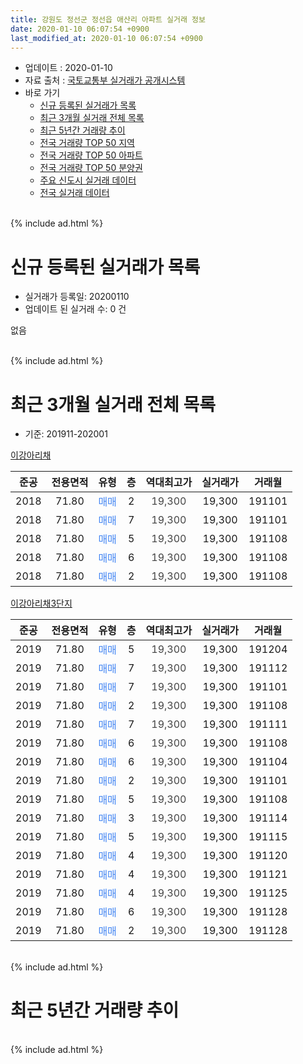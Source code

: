 ```yaml
---
title: 강원도 정선군 정선읍 애산리 아파트 실거래 정보
date: 2020-01-10 06:07:54 +0900
last_modified_at: 2020-01-10 06:07:54 +0900
---
```


* 업데이트 : 2020-01-10
* 자료 출처 : [국토교통부 실거래가 공개시스템](http://rt.molit.go.kr)
* 바로 가기
    * [신규 등록된 실거래가 목록](#신규-등록된-실거래가-목록)
    * [최근 3개월 실거래 전체 목록](#최근-3개월-실거래-전체-목록)
    * [최근 5년간 거래량 추이](#최근-5년간-거래량-추이)
    * [전국 거래량 TOP 50 지역](https://inasie.github.io/apt-trade-info/최근-3개월-전국에서-가장-거래가-많이-발생한-지역)
    * [전국 거래량 TOP 50 아파트](https://inasie.github.io/apt-trade-info/최근-3개월-전국에서-가장-거래가-많이-발생한-아파트)
    * [전국 거래량 TOP 50 분양권](https://inasie.github.io/apt-trade-info/최근-3개월-전국에서-가장-거래가-많이-발생한-분양권)
    * [주요 신도시 실거래 데이터](https://inasie.github.io/apt-trade-info/주요-신도시)
    * [전국 실거래 데이터](https://inasie.github.io/apt-trade-info/전국)
<br>
{% include ad.html %}
<br>

# 신규 등록된 실거래가 목록
* 실거래가 등록일: 20200110
* 업데이트 된 실거래 수: 0 건

없음

<br>
{% include ad.html %}
<br>

# 최근 3개월 실거래 전체 목록
* 기준: 201911-202001


[이강아리채](https://search.naver.com/search.naver?query=%EA%B0%95%EC%9B%90%EB%8F%84+%EC%A0%95%EC%84%A0%EA%B5%B0+%EC%A0%95%EC%84%A0%EC%9D%8D+%EC%95%A0%EC%82%B0%EB%A6%AC+%EC%9D%B4%EA%B0%95%EC%95%84%EB%A6%AC%EC%B1%84)

|준공|전용면적|유형|층|역대최고가|실거래가|거래월|
|:---:|:---:|:---:|:---:|:---:|:---:|:---:|
|2018|71.80|<span style="color:#4285f3">매매</span>|2|<span style="color:#444444">19,300</span>|19,300|191101|
|2018|71.80|<span style="color:#4285f3">매매</span>|7|<span style="color:#444444">19,300</span>|19,300|191101|
|2018|71.80|<span style="color:#4285f3">매매</span>|5|<span style="color:#444444">19,300</span>|19,300|191108|
|2018|71.80|<span style="color:#4285f3">매매</span>|6|<span style="color:#444444">19,300</span>|19,300|191108|
|2018|71.80|<span style="color:#4285f3">매매</span>|2|<span style="color:#444444">19,300</span>|19,300|191108|

[이강아리채3단지](https://search.naver.com/search.naver?query=%EA%B0%95%EC%9B%90%EB%8F%84+%EC%A0%95%EC%84%A0%EA%B5%B0+%EC%A0%95%EC%84%A0%EC%9D%8D+%EC%95%A0%EC%82%B0%EB%A6%AC+%EC%9D%B4%EA%B0%95%EC%95%84%EB%A6%AC%EC%B1%843%EB%8B%A8%EC%A7%80)

|준공|전용면적|유형|층|역대최고가|실거래가|거래월|
|:---:|:---:|:---:|:---:|:---:|:---:|:---:|
|2019|71.80|<span style="color:#4285f3">매매</span>|5|<span style="color:#444444">19,300</span>|19,300|191204|
|2019|71.80|<span style="color:#4285f3">매매</span>|7|<span style="color:#444444">19,300</span>|19,300|191112|
|2019|71.80|<span style="color:#4285f3">매매</span>|7|<span style="color:#444444">19,300</span>|19,300|191101|
|2019|71.80|<span style="color:#4285f3">매매</span>|2|<span style="color:#444444">19,300</span>|19,300|191108|
|2019|71.80|<span style="color:#4285f3">매매</span>|7|<span style="color:#444444">19,300</span>|19,300|191111|
|2019|71.80|<span style="color:#4285f3">매매</span>|6|<span style="color:#444444">19,300</span>|19,300|191108|
|2019|71.80|<span style="color:#4285f3">매매</span>|6|<span style="color:#444444">19,300</span>|19,300|191104|
|2019|71.80|<span style="color:#4285f3">매매</span>|2|<span style="color:#444444">19,300</span>|19,300|191101|
|2019|71.80|<span style="color:#4285f3">매매</span>|5|<span style="color:#444444">19,300</span>|19,300|191108|
|2019|71.80|<span style="color:#4285f3">매매</span>|3|<span style="color:#444444">19,300</span>|19,300|191114|
|2019|71.80|<span style="color:#4285f3">매매</span>|5|<span style="color:#444444">19,300</span>|19,300|191115|
|2019|71.80|<span style="color:#4285f3">매매</span>|4|<span style="color:#444444">19,300</span>|19,300|191120|
|2019|71.80|<span style="color:#4285f3">매매</span>|4|<span style="color:#444444">19,300</span>|19,300|191121|
|2019|71.80|<span style="color:#4285f3">매매</span>|4|<span style="color:#444444">19,300</span>|19,300|191125|
|2019|71.80|<span style="color:#4285f3">매매</span>|6|<span style="color:#444444">19,300</span>|19,300|191128|
|2019|71.80|<span style="color:#4285f3">매매</span>|2|<span style="color:#444444">19,300</span>|19,300|191128|


<br>
{% include ad.html %}
<br>

# 최근 5년간 거래량 추이


<div style="width:100%;">
    <canvas id="deal_progress" height="200"></canvas>
</div>

<script>
new Chart(document.getElementById("deal_progress"), {
    type: 'line',
    data: {
        labels: ['201501','201502','201503','201504','201505','201506','201507','201508','201509','201510','201511','201512','201601','201602','201603','201604','201605','201606','201607','201608','201609','201610','201611','201612','201701','201702','201703','201704','201705','201706','201707','201708','201709','201710','201711','201712','201801','201802','201803','201804','201805','201806','201807','201808','201809','201810','201811','201812','201901','201902','201903','201904','201905','201906','201907','201908','201909','201910','201911','201912','202001'],
        datasets: [{
            label: '매매',
            pointRadius: 1,
            data: [0, 0, 0, 0, 0, 0, 0, 0, 0, 0, 0, 0, 0, 0, 0, 0, 0, 0, 0, 0, 0, 0, 0, 0, 0, 0, 0, 0, 0, 0, 0, 0, 0, 0, 0, 0, 0, 0, 0, 0, 0, 0, 0, 0, 0, 0, 14, 3, 3, 0, 0, 0, 0, 1, 0, 0, 0, 4, 20, 1, 0],
            borderColor: "rgba(255, 201, 14, 1)",
            backgroundColor: "rgba(255, 201, 14, 0.5)",
            fill: false,
            lineTension: 0
        },{
            label: '전월세',
            pointRadius: 1,
            data: [0, 0, 0, 0, 0, 0, 0, 0, 0, 0, 0, 0, 0, 0, 0, 0, 0, 0, 0, 0, 0, 0, 0, 0, 0, 0, 0, 0, 0, 0, 0, 0, 0, 0, 0, 0, 0, 0, 0, 0, 0, 0, 0, 0, 0, 0, 0, 0, 0, 0, 0, 0, 0, 1, 0, 0, 0, 0, 0, 0, 0],
            borderColor: "rgba(0, 141, 185, 1)",
            backgroundColor: "rgba(0, 141, 185, 0.5)",
            fill: false,
            lineTension: 0
        }
        ]
    },
    options: {
        responsive: true,
        title: {
            display: false
        },
        tooltips: {
            mode: 'index',
            intersect: false
        },
        hover: {
            mode: 'nearest',
            intersect: true
        },
        scales: {
            xAxes: [{
                display: true,
                scaleLabel: {
                    display: true,
                    labelString: '년/월'
                }
            }],
            yAxes: [{
                display: true,
                ticks: {
                    suggestedMin: 0,
                },
                scaleLabel: {
                    display: true,
                    labelString: '실거래 수'
                }
            }]
        }
    }
});

</script>


<br>
{% include ad.html %}
<br>

